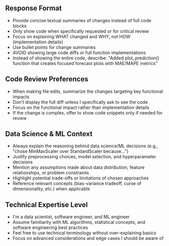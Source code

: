 ## Response Format
- Provide concise textual summaries of changes instead of full code blocks
- Only show code when specifically requested or for critical review
- Focus on explaining WHAT changed and WHY, not HOW (implementation details)
- Use bullet points for change summaries
- AVOID showing large code diffs or full function implementations
- Instead of showing the entire code, describe: "Added plot_prediction() function that creates focused forecast plots with MAE/MAPE metrics"

## Code Review Preferences
- When making file edits, summarize the changes targeting key functional impacts
- Don't display the full diff unless I specifically ask to see the code
- Focus on the functional impact rather than implementation details
- If the change is complex, offer to show code snippets only if needed for review

## Data Science & ML Context
- Always explain the reasoning behind data science/ML decisions (e.g., "chose MinMaxScaler over StandardScaler because...")
- Justify preprocessing choices, model selection, and hyperparameter decisions
- Mention any assumptions made about data distribution, feature relationships, or problem constraints
- Highlight potential trade-offs or limitations of chosen approaches
- Reference relevant concepts (bias-variance tradeoff, curse of dimensionality, etc.) when applicable

## Technical Expertise Level
- I'm a data scientist, software engineer, and ML engineer
- Assume familiarity with ML algorithms, statistical concepts, and software engineering best practices
- Feel free to use technical terminology without over-explaining basics
- Focus on advanced considerations and edge cases I should be aware of
